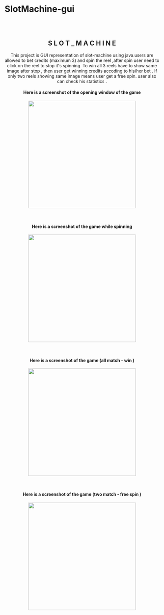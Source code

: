 # SlotMachine-gui
<br>
<br>
<h2 align="center"> S L O T _ M A C H I N E </h2>
<p align="center">
This project is GUI representation of slot-machine using java.users are allowed to bet credits (maximum 3) and spin the reel ,after spin user need to click on the reel to stop it's spinning. To win all 3 reels have to show same image after stop , then user get winning credits accoding to his/her bet . If only two reels showing same image means user get a free spin. user also can check his statistics .
</p> 

<h4 align="center">Here is a screenshot of the opening window of the game</h4>
<p align="center">
  <img src="https://cloud.githubusercontent.com/assets/23357240/24072783/59d29da2-0c12-11e7-825a-f5ef65351b30.png" width="350"/>
</p>
<br>
<h4 align="center">Here is a screenshot of the game while spinning</h4>
<p align="center">
  <img src="https://cloud.githubusercontent.com/assets/23357240/24072804/a5198c9e-0c12-11e7-808f-2c095d401e17.png" width="350"/>
</p>
<br>
<h4 align="center">Here is a screenshot of the game (all match - win )</h4>
<p align="center">
  <img src="https://cloud.githubusercontent.com/assets/23357240/24072820/e4ac08e6-0c12-11e7-82b2-bd83b3a1682b.png" width="350"/>
</p>
<br>
<h4 align="center">Here is a screenshot of the game (two match - free spin )</h4>
<p align="center">
  <img src="https://cloud.githubusercontent.com/assets/23357240/24072833/250aec90-0c13-11e7-8ac8-8b4850576545.png" width="350"/>
</p>

